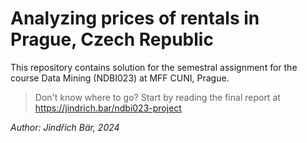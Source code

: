 # Analyzing prices of rentals in Prague, Czech Republic

This repository contains solution for the semestral assignment for the course Data Mining (NDBI023) at MFF CUNI, Prague. 

> Don't know where to go? Start by reading the final report at https://jindrich.bar/ndbi023-project

*Author: Jindřich Bär, 2024*